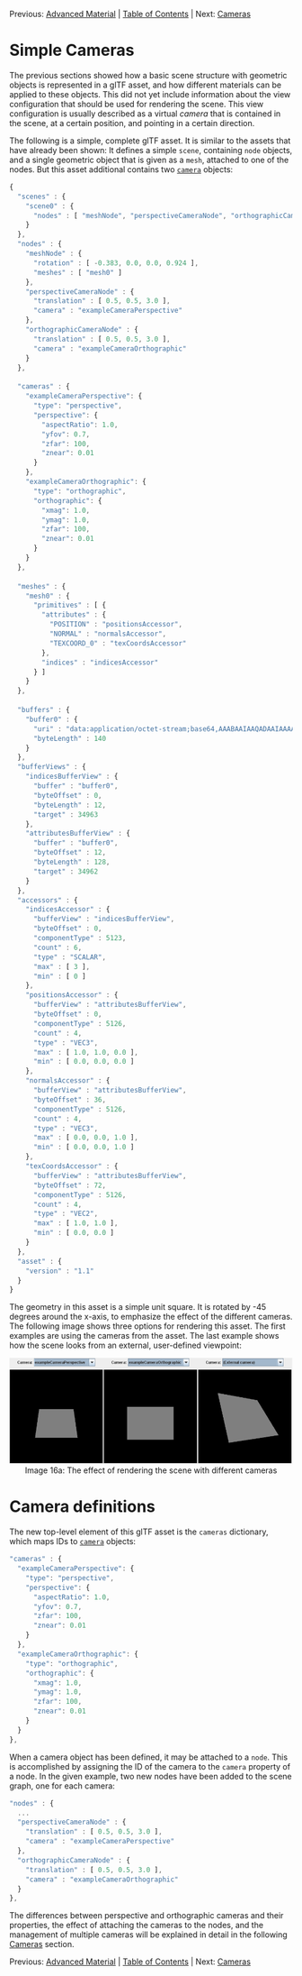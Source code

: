 Previous: [Advanced Material](gltfTutorial_016_TexturesImagesSamplers.md) | [Table of Contents](README.md) | Next: [Cameras](gltfTutorial_018_Cameras.md)

# Simple Cameras

The previous sections showed how a basic scene structure with geometric objects is represented in a glTF asset, and how different materials can be applied to these objects. This did not yet include information about the view configuration that should be used for rendering the scene. This view configuration is usually described as a virtual *camera* that is contained in the scene, at a certain position, and pointing in a certain direction.

The following is a simple, complete glTF asset. It is similar to the assets that have already been shown: It defines a simple `scene`, containing `node` objects, and a single geometric object that is given as a `mesh`, attached to one of the nodes. But this asset additional contains two [`camera`](https://github.com/KhronosGroup/glTF/tree/master/specification#reference-camera) objects:


```javascript
{
  "scenes" : {
    "scene0" : {
      "nodes" : [ "meshNode", "perspectiveCameraNode", "orthographicCameraNode" ]
    }
  },
  "nodes" : {
    "meshNode" : {
      "rotation" : [ -0.383, 0.0, 0.0, 0.924 ],
      "meshes" : [ "mesh0" ]
    },
    "perspectiveCameraNode" : {
      "translation" : [ 0.5, 0.5, 3.0 ],
      "camera" : "exampleCameraPerspective"
    },
    "orthographicCameraNode" : {
      "translation" : [ 0.5, 0.5, 3.0 ],
      "camera" : "exampleCameraOrthographic"
    }
  },

  "cameras" : {
    "exampleCameraPerspective": {
      "type": "perspective",
      "perspective": {
        "aspectRatio": 1.0,
        "yfov": 0.7,
        "zfar": 100,
        "znear": 0.01
      }
    },
    "exampleCameraOrthographic": {
      "type": "orthographic",
      "orthographic": {
        "xmag": 1.0,
        "ymag": 1.0,
        "zfar": 100,
        "znear": 0.01
      }
    }
  },

  "meshes" : {
    "mesh0" : {
      "primitives" : [ {
        "attributes" : {
          "POSITION" : "positionsAccessor",
          "NORMAL" : "normalsAccessor",
          "TEXCOORD_0" : "texCoordsAccessor"
        },
        "indices" : "indicesAccessor"
      } ]
    }
  },

  "buffers" : {
    "buffer0" : {
      "uri" : "data:application/octet-stream;base64,AAABAAIAAQADAAIAAAAAAAAAAAAAAAAAAACAPwAAAAAAAAAAAAAAAAAAgD8AAAAAAACAPwAAgD8AAAAAAAAAAAAAAAAAAIA/AAAAAAAAAAAAAIA/AAAAAAAAAAAAAIA/AAAAAAAAAAAAAIA/AAAAAAAAAAAAAIA/AAAAAAAAAAAAAIA/AACAPwAAgD8=",
      "byteLength" : 140
    }
  },
  "bufferViews" : {
    "indicesBufferView" : {
      "buffer" : "buffer0",
      "byteOffset" : 0,
      "byteLength" : 12,
      "target" : 34963
    },
    "attributesBufferView" : {
      "buffer" : "buffer0",
      "byteOffset" : 12,
      "byteLength" : 128,
      "target" : 34962
    }
  },
  "accessors" : {
    "indicesAccessor" : {
      "bufferView" : "indicesBufferView",
      "byteOffset" : 0,
      "componentType" : 5123,
      "count" : 6,
      "type" : "SCALAR",
      "max" : [ 3 ],
      "min" : [ 0 ]
    },
    "positionsAccessor" : {
      "bufferView" : "attributesBufferView",
      "byteOffset" : 0,
      "componentType" : 5126,
      "count" : 4,
      "type" : "VEC3",
      "max" : [ 1.0, 1.0, 0.0 ],
      "min" : [ 0.0, 0.0, 0.0 ]
    },
    "normalsAccessor" : {
      "bufferView" : "attributesBufferView",
      "byteOffset" : 36,
      "componentType" : 5126,
      "count" : 4,
      "type" : "VEC3",
      "max" : [ 0.0, 0.0, 1.0 ],
      "min" : [ 0.0, 0.0, 1.0 ]
    },
    "texCoordsAccessor" : {
      "bufferView" : "attributesBufferView",
      "byteOffset" : 72,
      "componentType" : 5126,
      "count" : 4,
      "type" : "VEC2",
      "max" : [ 1.0, 1.0 ],
      "min" : [ 0.0, 0.0 ]
    }
  },
  "asset" : {
    "version" : "1.1"
  }
}
```

The geometry in this asset is a simple unit square. It is rotated by -45 degrees around the x-axis, to emphasize the effect of the different cameras. The following image shows three options for rendering this asset. The first examples are using the cameras from the asset. The last example shows how the scene looks from an external, user-defined viewpoint:

<p align="center">
<img src="images/cameras.png" /><br>
<a name="cameras-png"></a>Image 16a: The effect of rendering the scene with different cameras
</p>


# Camera definitions

The new top-level element of this glTF asset is the `cameras` dictionary, which maps IDs to [`camera`](https://github.com/KhronosGroup/glTF/tree/master/specification#reference-camera) objects:

```javascript
"cameras" : {
  "exampleCameraPerspective": {
    "type": "perspective",
    "perspective": {
      "aspectRatio": 1.0,
      "yfov": 0.7,
      "zfar": 100,
      "znear": 0.01
    }
  },
  "exampleCameraOrthographic": {
    "type": "orthographic",
    "orthographic": {
      "xmag": 1.0,
      "ymag": 1.0,
      "zfar": 100,
      "znear": 0.01
    }
  }
},
```

When a camera object has been defined, it may be attached to a `node`. This is accomplished by assigning the ID of the camera to the `camera` property of a node. In the given example, two new nodes have been added to the scene graph, one for each camera:

```javascript
"nodes" : {
  ...
  "perspectiveCameraNode" : {
    "translation" : [ 0.5, 0.5, 3.0 ],
    "camera" : "exampleCameraPerspective"
  },
  "orthographicCameraNode" : {
    "translation" : [ 0.5, 0.5, 3.0 ],
    "camera" : "exampleCameraOrthographic"
  }
},
```

The differences between perspective and orthographic cameras and their properties, the effect of attaching the cameras to the nodes, and the management of multiple cameras will be explained in detail in the following [Cameras](gltfTutorial_018_Cameras.md) section. 




Previous: [Advanced Material](gltfTutorial_016_TexturesImagesSamplers.md) | [Table of Contents](README.md) | Next: [Cameras](gltfTutorial_018_Cameras.md)